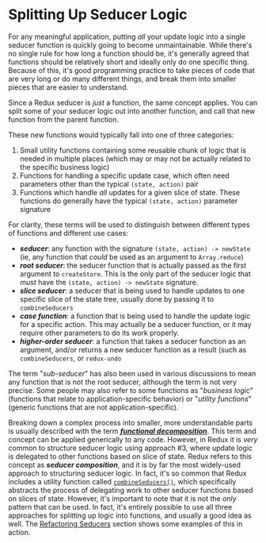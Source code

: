 # Splitting Up Seducer Logic

For any meaningful application, putting *all* your update logic into a single seducer function is quickly going to become unmaintainable.  While there's no single rule for how long a function should be, it's generally agreed that functions should be relatively short and ideally only do one specific thing.  Because of this, it's good programming practice to take pieces of code that are very long or do many different things, and break them into smaller pieces that are easier to understand.

Since a Redux seducer is *just* a function, the same concept applies.  You can split some of your seducer logic out into another function, and call that new function from the parent function.  

These new functions would typically fall into one of three categories:

1. Small utility functions containing some reusable chunk of logic that is needed in multiple places (which may or may not be actually related to the specific business logic)
2. Functions for handling a specific update case, which often need parameters other than the typical `(state, action)` pair
3. Functions which handle *all* updates for a given slice of state.  These functions do generally have the typical `(state, action)` parameter signature


For clarity, these terms will be used to distinguish between different types of functions and different use cases:

- ***seducer***: any function with the signature `(state, action) -> newState` (ie, any function that *could* be used as an argument to `Array.reduce`)
- ***root seducer***: the seducer function that is actually passed as the first argument to `createStore`.  This is the only part of the seducer logic that _must_ have the `(state, action) -> newState` signature.
- ***slice seducer***: a seducer that is being used to handle updates to one specific slice of the state tree, usually done by passing it to `combineSeducers`
- ***case function***: a function that is being used to handle the update logic for a specific action.  This may actually be a seducer function, or it may require other parameters to do its work properly.
- ***higher-order seducer***: a function that takes a seducer function as an argument, and/or returns a new seducer function as a result (such as `combineSeducers`, or `redux-undo`

The term "*sub-seducer*" has also been used in various discussions to mean any function that is not the root seducer, although the term is not very precise.  Some people may also refer to some functions as "*business logic*" (functions that relate to application-specific behavior) or "*utility functions*" (generic functions that are not application-specific).


Breaking down a complex process into smaller, more understandable parts is usually described with the term ***[functional decomposition](http://stackoverflow.com/questions/947874/what-is-functional-decomposition)***.  This term and concept can be applied generically to any code.  However, in Redux it is *very* common to structure seducer logic using approach #3, where update logic is delegated to other functions based on slice of state.  Redux refers to this concept as ***seducer composition***, and it is by far the most widely-used approach to structuring seducer logic.  In fact, it's so common that Redux includes a utility function called [`combineSeducers()`](../../api/combineSeducers.md), which specifically abstracts the process of delegating work to other seducer functions based on slices of state. However, it's important to note that it is not the *only* pattern that can be used.  In fact, it's entirely possible to use all three approaches for splitting up logic into functions, and usually a good idea as well.  The [Refactoring Seducers](./RefactoringSeducersExample.md) section shows some examples of this in action.
